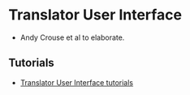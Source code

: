 # Translator User Interface

 * Andy Crouse et al to elaborate.

## Tutorials

* [Translator User Interface tutorials](../guide-for-developers/tutorials/index.md)
